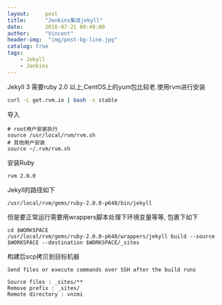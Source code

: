 ```yaml
---
layout:     post
title:      "Jenkins集成jekyll"
date:       2016-07-21 09:49:00
author:     "Vincent"
header-img:  "img/post-bg-line.jpg"
catalog: true
tags:
    - Jekyll
    - Jenkins
---
```


Jekyll 3 需要ruby 2.0 以上,CentOS上的yum包比较老.使用rvm进行安装

```sh
curl -L get.rvm.io | bash -s stable
```
导入

```
# root用户安装执行
source /usr/local/rvm/rvm.sh
# 其他用户安装
source ~/.rvm/rvm.sh
```
安装Ruby

```sh
rvm 2.0.0
```

Jekyll的路径如下

```
/usr/local/rvm/gems/ruby-2.0.0-p648/bin/jekyll
```

但是要正常运行需要用wrappers脚本处理下环境变量等等, 包裹下如下

```
cd $WORKSPACE
/usr/local/rvm/gems/ruby-2.0.0-p648/wrappers/jekyll build --source $WORKSPACE --destination $WORKSPACE/_sites
```

构建后scp拷贝到目标机器
 
```
Send files or execute commands over SSH after the build runs

Source files : _sites/**
Remove prefix : _sites/
Remote directory : vnzmi
```




